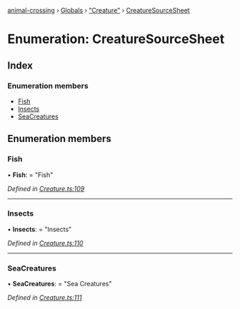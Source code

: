 [animal-crossing](../README.md) › [Globals](../globals.md) › ["Creature"](../modules/_creature_.md) › [CreatureSourceSheet](_creature_.creaturesourcesheet.md)

# Enumeration: CreatureSourceSheet

## Index

### Enumeration members

* [Fish](_creature_.creaturesourcesheet.md#fish)
* [Insects](_creature_.creaturesourcesheet.md#insects)
* [SeaCreatures](_creature_.creaturesourcesheet.md#seacreatures)

## Enumeration members

###  Fish

• **Fish**: = "Fish"

*Defined in [Creature.ts:109](https://github.com/Norviah/animal-crossing/blob/e2f78c4/module/types/Creature.ts#L109)*

___

###  Insects

• **Insects**: = "Insects"

*Defined in [Creature.ts:110](https://github.com/Norviah/animal-crossing/blob/e2f78c4/module/types/Creature.ts#L110)*

___

###  SeaCreatures

• **SeaCreatures**: = "Sea Creatures"

*Defined in [Creature.ts:111](https://github.com/Norviah/animal-crossing/blob/e2f78c4/module/types/Creature.ts#L111)*
